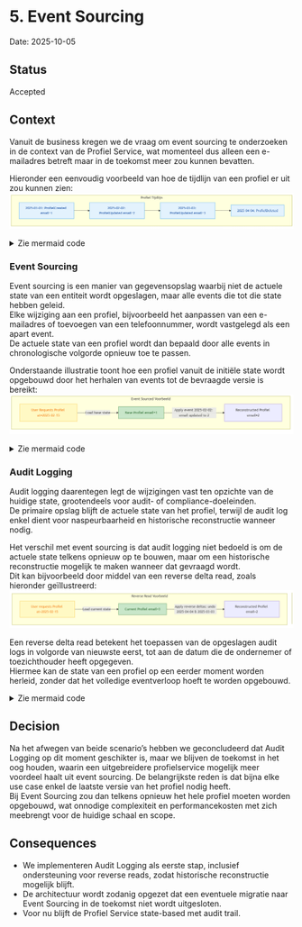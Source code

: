# 5. Event Sourcing

Date: 2025-10-05

## Status

Accepted

## Context

Vanuit de business kregen we de vraag om event sourcing te onderzoeken in de context van de Profiel Service, wat momenteel dus alleen een e-mailadres betreft maar in de toekomst meer zou kunnen bevatten.

Hieronder een eenvoudig voorbeeld van hoe de tijdlijn van een profiel er uit zou kunnen zien:  
![Profiel tijdlijn](./images/ProfielTijdlijn.png "Profiel tijdlijn")

<details>
  <summary>Zie mermaid code</summary>

```
mermaid
flowchart TD
    subgraph Profiel Tijdlijn
        E[2025-01-01: ProfielCreated email=1]:::event --> D[2025-02-02: ProfielUpdated email=2]:::event --> C[2025-03-03: ProfielUpdated email=3]:::event --> B[2025-04-04: ProfielDeleted]:::event
    end

    classDef event fill:#e3f2fd,stroke:#2196f3,color:#0d47a1;
```

</details>

### Event Sourcing

Event sourcing is een manier van gegevensopslag waarbij niet de actuele state van een entiteit wordt opgeslagen, maar alle events die tot die state hebben geleid.  
Elke wijziging aan een profiel, bijvoorbeeld het aanpassen van een e-mailadres of toevoegen van een telefoonnummer, wordt vastgelegd als een apart event.  
De actuele state van een profiel wordt dan bepaald door alle events in chronologische volgorde opnieuw toe te passen.

Onderstaande illustratie toont hoe een profiel vanuit de initiële state wordt opgebouwd door het herhalen van events tot de bevraagde versie is bereikt:  
![Event Source Read](./images/EventSourceRead.png "Event Source Read")

<details>
  <summary>Zie mermaid code</summary>

```
mermaid
flowchart TD
    subgraph Event Sourced Voorbeeld
        X[User Requests Profiel at=2025-02-15]:::action
        A[Base Profiel email=1]:::current
        X -->|Load base state| A
        A -->|Apply event 2025-02-02: email updated to 2| B[Reconstructed Profiel email=2]
    end

    classDef current fill:#c8e6c9,stroke:#2e7d32,color:#1b5e20;
    classDef action fill:#fff9c4,stroke:#fbc02d,color:#f57f17;
```

</details>

### Audit Logging

Audit logging daarentegen legt de wijzigingen vast ten opzichte van de huidige state, grootendeels voor audit- of compliance-doeleinden.  
De primaire opslag blijft de actuele state van het profiel, terwijl de audit log enkel dient voor naspeurbaarheid en historische reconstructie wanneer nodig.

Het verschil met event sourcing is dat audit logging niet bedoeld is om de actuele state telkens opnieuw op te bouwen, maar om een historische reconstructie mogelijk te maken wanneer dat gevraagd wordt.  
Dit kan bijvoorbeeld door middel van een reverse delta read, zoals hieronder geïllustreerd:  
![Reverse Read Voorbeeld](./images/ReverseDeltaRead.png "Reverse Read Voorbeeld")

Een reverse delta read betekent het toepassen van de opgeslagen audit logs in volgorde van nieuwste eerst, tot aan de datum die de ondernemer of toezichthouder heeft opgegeven.  
Hiermee kan de state van een profiel op een eerder moment worden herleid, zonder dat het volledige eventverloop hoeft te worden opgebouwd.

<details>
  <summary>Zie mermaid code</summary>

```
mermaid
flowchart TD
    subgraph Reverse Read Voorbeeld
        X[User requests Profiel at=2025-02-15]:::action
        A[Current Profiel email=3]:::current
        X -->|Load current state| A
        A -->|Apply reverse deltas: undo 2025-04-04 & 2025-03-03| Y[Reconstructed Profiel email=2]
    end

    classDef current fill:#c8e6c9,stroke:#2e7d32,color:#1b5e20;
    classDef action fill:#fff9c4,stroke:#fbc02d,color:#f57f17;
```

</details>

## Decision

Na het afwegen van beide scenario’s hebben we geconcludeerd dat Audit Logging op dit moment geschikter is, maar we blijven de toekomst in het oog houden, waarin een uitgebreidere profielservice mogelijk meer voordeel haalt uit event sourcing.
De belangrijkste reden is dat bijna elke use case enkel de laatste versie van het profiel nodig heeft.  
Bij Event Sourcing zou dan telkens opnieuw het hele profiel moeten worden opgebouwd, wat onnodige complexiteit en performancekosten met zich meebrengt voor de huidige schaal en scope.

## Consequences

- We implementeren Audit Logging als eerste stap, inclusief ondersteuning voor reverse reads, zodat historische reconstructie mogelijk blijft.
- De architectuur wordt zodanig opgezet dat een eventuele migratie naar Event Sourcing in de toekomst niet wordt uitgesloten.
- Voor nu blijft de Profiel Service state-based met audit trail.
